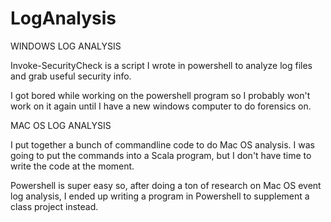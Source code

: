 # LogAnalysis

WINDOWS LOG ANALYSIS 

Invoke-SecurityCheck is a script I wrote in powershell to analyze log files and grab useful security info. 

I got bored while working on the powershell program so I probably won't work on it again until I have 
a new windows computer to do forensics on.

MAC OS LOG ANALYSIS

I put together a bunch of commandline code to do Mac OS analysis. I was going to put the commands into 
a Scala program, but I don't have time to write the code at the moment. 

Powershell is super easy so, after doing a ton of research on Mac OS event log analysis, I ended up
writing a program in Powershell to supplement a class project instead.
